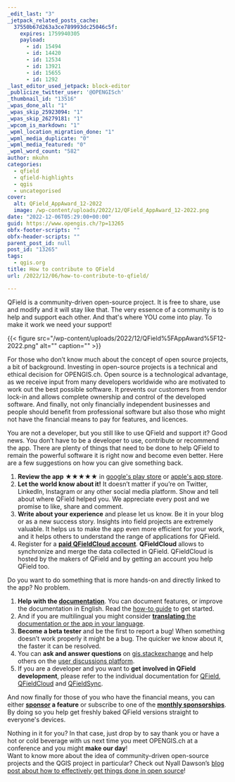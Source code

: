 ```yaml
---
_edit_last: "3"
_jetpack_related_posts_cache:
  37550b67d263a3ce789993dc25046c5f:
    expires: 1759940305
    payload:
      - id: 15494
      - id: 14420
      - id: 12534
      - id: 13921
      - id: 15655
      - id: 1292
_last_editor_used_jetpack: block-editor
_publicize_twitter_user: '@OPENGISch'
_thumbnail_id: "13516"
_wpas_done_all: "1"
_wpas_skip_25923094: "1"
_wpas_skip_26279181: "1"
_wpcom_is_markdown: "1"
_wpml_location_migration_done: "1"
_wpml_media_duplicate: "0"
_wpml_media_featured: "0"
_wpml_word_count: "582"
author: mkuhn
categories:
  - qfield
  - qfield-highlights
  - qgis
  - uncategorised
cover:
  alt: QField_AppAward_12-2022
  image: /wp-content/uploads/2022/12/QField_AppAward_12-2022.png
date: "2022-12-06T05:29:00+00:00"
guid: https://www.opengis.ch/?p=13265
obfx-footer-scripts: ""
obfx-header-scripts: ""
parent_post_id: null
post_id: "13265"
tags:
  - qgis.org
title: How to contribute to QField
url: /2022/12/06/how-to-contribute-to-qfield/

---
```

QField is a community-driven open-source project. It is free to share, use and modify and it will stay like that. The very essence of a community is to help and support each other. And that's where YOU come into play. To make it work we need your support!

{{< figure src="/wp-content/uploads/2022/12/QField%5FAppAward%5F12-2022.png" alt="" caption="" >}}

For those who don’t know much about the concept of open source projects, a bit of background. Investing in open-source projects is a technical and ethical decision for OPENGIS.ch. Open source is a technological advantage, as we receive input from many developers worldwide who are motivated to work out the best possible software. It prevents our customers from vendor lock-in and allows complete ownership and control of the developed software. And finally, not only financially independent businesses and people should benefit from professional software but also those who might not have the financial means to pay for features, and licences.

You are not a developer, but you still like to use QField and support it? Good news. You don’t have to be a developer to use, contribute or recommend the app. There are plenty of things that need to be done to help QField to remain the powerful software it is right now and become even better. Here are a few suggestions on how you can give something back.

1. **Review the app** ★★★★★ in [google's play store](https://play.google.com/store/apps/details?id=ch.opengis.qfield&hl=en#details-reviews) or [apple's app store](https://apps.apple.com/app/qfield-for-qgis/id1531726814).
1. **Let the world know about it!** It doesn’t matter if you’re on Twitter, LinkedIn, Instagram or any other social media platform. Show and tell about where QField helped you. We appreciate every post and we promise to like, share and comment.
1. **Write about your experience** and please let us know. Be it in your blog or as a new success story. Insights into field projects are extremely valuable. It helps us to make the app even more efficient for your work, and it helps others to understand the range of applications for QField.
1. Register for a **[paid QFieldCloud account](https://qfield.cloud/beta-pricing.html)**. **QFieldCloud** allows to synchronize and merge the data collected in QField. QFieldCloud is hosted by the makers of QField and by getting an account you help QField too.

Do you want to do something that is more hands-on and directly linked to the app? No problem.

1. **Help with the [documentation](https://docs.qfield.org/)**. You can document features, or improve the documentation in English. Read the [how-to guide](https://github.com/opengisch/QField-docs#documentation-process) to get started.
1. And if you are multilingual you might consider [**translating** the documentation or the app in your language](https://github.com/opengisch/QField-docs#translation-process).
1. **Become a beta tester** and be the first to report a bug! When something doesn’t work properly it might be a bug. The quicker we know about it, the faster it can be resolved.
1. You can **ask and answer questions** on [gis.stackexchange](https://gis.stackexchange.com/questions/tagged/qfield?sort=newest) and help others on the [user discussions platform](https://github.com/opengisch/QField/discussions).
1. If you are a developer and you want to **get involved in QField development**, please refer to the individual documentation for [QField](https://github.com/opengisch/QField/blob/master/doc/dev.md), [QFieldCloud](https://github.com/opengisch/qfieldcloud) and [QFieldSync](https://github.com/opengisch/QFieldSync).

And now finally for those of you who have the financial means, you can either **[sponsor](https://docs.qfield.org/get-started/sponsor/#feature-sponsoring) a feature** or subscribe to one of the [**monthly sponsorships**](https://docs.qfield.org/get-started/sponsor/#recurring-sponsoring). By doing so you help get freshly baked QField versions straight to everyone's devices.

Nothing in it for you? In that case, just drop by to say thank you or have a hot or cold beverage with us next time you meet OPENGIS.ch at a conference and you might **make our day**!  
Want to know more about the idea of community-driven open-source projects and the QGIS project in particular? Check out Nyall Dawson’s [blog post about how to effectively get things done in open source](https://nyalldawson.net/2016/08/how-to-effectively-get-things-changed-in-qgis/)!
